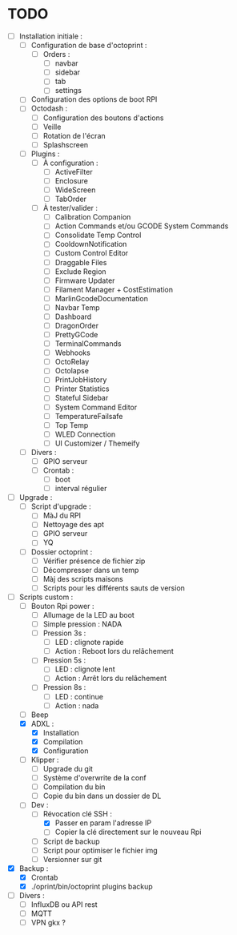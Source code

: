 TODO
====

* [ ] Installation initiale :
    * [ ] Configuration de base d'octoprint :
        * [ ] Orders :
            * [ ] navbar
            * [ ] sidebar
            * [ ] tab
            * [ ] settings
    * [ ] Configuration des options de boot RPI
    * [ ] Octodash :
        * [ ] Configuration des boutons d'actions
        * [ ] Veille
        * [ ] Rotation de l'écran
        * [ ] Splashscreen
    * [ ] Plugins :
        * [ ] À configuration :
            * [ ] ActiveFilter
            * [ ] Enclosure
            * [ ] WideScreen
            * [ ] TabOrder
        * [ ] À tester/valider :
            * [ ] Calibration Companion
            * [ ] Action Commands et/ou GCODE System Commands
            * [ ] Consolidate Temp Control
            * [ ] CooldownNotification
            * [ ] Custom Control Editor
            * [ ] Draggable Files
            * [ ] Exclude Region
            * [ ] Firmware Updater
            * [ ] Filament Manager + CostEstimation
            * [ ] MarlinGcodeDocumentation
            * [ ] Navbar Temp
            * [ ] Dashboard
            * [ ] DragonOrder
            * [ ] PrettyGCode
            * [ ] TerminalCommands
            * [ ] Webhooks
            * [ ] OctoRelay
            * [ ] Octolapse
            * [ ] PrintJobHistory
            * [ ] Printer Statistics
            * [ ] Stateful Sidebar
            * [ ] System Command Editor
            * [ ] TemperatureFailsafe
            * [ ] Top Temp
            * [ ] WLED Connection
            * [ ] UI Customizer / Themeify 
    * [ ] Divers :
        * [ ] GPIO serveur
        * [ ] Crontab :
            * [ ] boot
            * [ ] interval régulier
* [ ] Upgrade :
    * [ ] Script d'upgrade :
        * [ ] MàJ du RPI
        * [ ] Nettoyage des apt
        * [ ] GPIO serveur
        * [ ] YQ
    * [ ] Dossier octoprint :
        * [ ] Vérifier présence de fichier zip
        * [ ] Décompresser dans un temp
        * [ ] Màj des scripts maisons
        * [ ] Scripts pour les différents sauts de version
* [ ] Scripts custom :
    * [ ] Bouton Rpi power :
        * [ ] Allumage de la LED au boot
        * [ ] Simple pression : NADA
        * [ ] Pression 3s :
            * [ ] LED : clignote rapide
            * [ ] Action : Reboot lors du relâchement
        * [ ] Pression 5s :
            * [ ] LED : clignote lent
            * [ ] Action : Arrêt lors du relâchement
        * [ ] Pression 8s :
            * [ ] LED : continue
            * [ ] Action : nada
    * [ ] Beep
    * [X] ADXL :
        * [X] Installation
        * [X] Compilation
        * [X] Configuration
    * [ ] Klipper :
        * [ ] Upgrade du git
        * [ ] Système d'overwrite de la conf
        * [ ] Compilation du bin
        * [ ] Copie du bin dans un dossier de DL
    * [ ] Dev :
        * [ ] Révocation clé SSH :
            * [X] Passer en param l'adresse IP
            * [ ] Copier la clé directement sur le nouveau Rpi
        * [ ] Script de backup
        * [ ] Script pour optimiser le fichier img
        * [ ] Versionner sur git
* [X] Backup :
    * [X] Crontab
    * [X] ./oprint/bin/octoprint plugins backup
* [ ] Divers :
    * [ ] InfluxDB ou API rest
    * [ ] MQTT
    * [ ] VPN gkx ?
